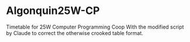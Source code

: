 # Algonquin25W-CP
Timetable for 25W Computer Programming Coop
With the modified script by Claude to correct the otherwise crooked table format.
